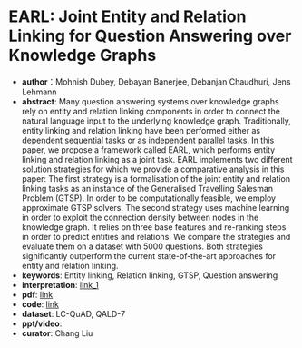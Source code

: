 # EARL: Joint Entity and Relation Linking for Question Answering over Knowledge Graphs
* **author**：Mohnish Dubey, Debayan Banerjee, Debanjan Chaudhuri, Jens Lehmann
* **abstract**: Many question answering systems over knowledge graphs rely on entity and relation linking components in order to connect the natural language input to the underlying knowledge graph. Traditionally, entity linking and relation linking have been performed either as dependent sequential tasks or as independent parallel tasks. In this paper, we propose a framework called EARL, which performs entity linking and relation linking as a joint task. EARL implements two different solution strategies for which we provide a comparative analysis in this paper: The first strategy is a formalisation of the joint entity and relation linking tasks as an instance of the Generalised Travelling Salesman Problem (GTSP). In order to be computationally feasible, we employ approximate GTSP solvers. The second strategy uses machine learning in order to exploit the connection density between nodes in the knowledge graph. It relies on three base features and re-ranking steps in order to predict entities and relations. We compare the strategies and evaluate them on a dataset with 5000 questions. Both strategies significantly outperform the current state-of-the-art approaches for entity and relation linking.
* **keywords**: Entity linking, Relation linking, GTSP, Question answering 
* **interpretation**: [link_1](https://blog.csdn.net/weixin_40871455/article/details/85052442)
* **pdf**:  [link](https://arxiv.org/pdf/1801.03825.pdf)
* **code**: [link](https://github.com/AskNowQA/EARL)
* **dataset**: LC-QuAD, QALD-7 
* **ppt/video**: 
* **curator**: Chang Liu
